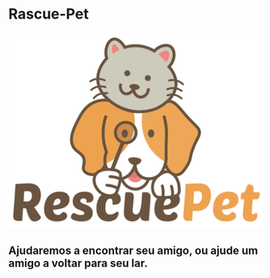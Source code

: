 # Rascue-Pet
![](backend/src/github/rascuepetlogo.png )
## Ajudaremos a encontrar seu amigo, ou ajude um amigo a voltar para seu lar.


